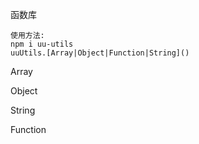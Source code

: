 函数库
```
使用方法:
npm i uu-utils
uuUtils.[Array|Object|Function|String]()
```

Array

Object

String

Function


